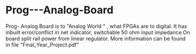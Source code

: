 # Prog---Analog-Board
Prog- Analog Board is to "Analog World " , what FPGAs are to digital.
It has inbuilt error/conflict in net indicator, switchable 50 ohm input impedance.On board split rail power from linear regulator.
More information can be found in file "Final_Year_Project.pdf"
